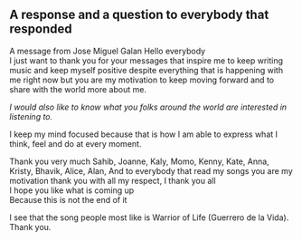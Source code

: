 ## **A response and a question to everybody that responded**

A message from Jose Miguel Galan Hello everybody  
I just want to thank you for your messages that inspire me to keep writing music and keep myself positive despite everything that is happening with me right now but you are my motivation to keep moving forward and to share with the world more about me.

_I would also like to know what you folks around the world are interested in listening to._

I keep my mind focused because that is how I am able to express what I think, feel and do at every moment.

Thank you very much
Sahib, Joanne, Kaly, Momo, Kenny, Kate, Anna, Kristy, Bhavik, Alice, Alan,
And to everybody that read
my songs you are
my motivation thank you
with all my respect, I thank you all  
I hope you like what is coming up  
Because this is not the end of it

I see that the song people most like is Warrior of Life (Guerrero de la Vida). Thank you.
